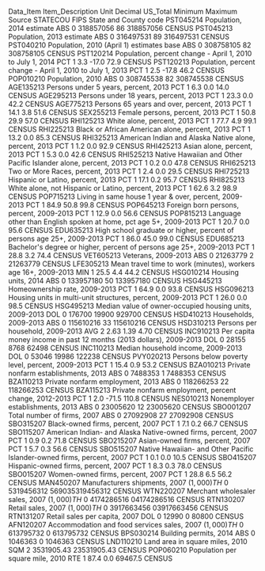 Data_Item Item_Description Unit Decimal US_Total Minimum Maximum Source
STATECOU FIPS State and County code
PST045214 Population, 2014 estimate ABS 0 318857056 86 318857056 CENSUS
PST045213 Population, 2013 estimate ABS 0 316497531 89 316497531 CENSUS
PST040210 Population, 2010 (April 1) estimates base ABS 0 308758105 82 308758105 CENSUS
PST120214 Population, percent change - April 1, 2010 to July 1, 2014 PCT 1 3.3 -17.0 72.9 CENSUS
PST120213 Population, percent change - April 1, 2010 to July 1, 2013 PCT 1 2.5 -17.8 46.2 CENSUS
POP010210 Population, 2010 ABS 0 308745538 82 308745538 CENSUS
AGE135213 Persons under 5 years, percent, 2013 PCT 1 6.3 0.0 14.0 CENSUS
AGE295213 Persons under 18 years, percent, 2013 PCT 1 23.3 0.0 42.2 CENSUS
AGE775213 Persons 65 years and over, percent, 2013 PCT 1 14.1 3.8 51.6 CENSUS
SEX255213 Female persons, percent, 2013 PCT 1 50.8 29.9 57.0 CENSUS
RHI125213 White alone, percent, 2013 PCT 1 77.7 4.9 99.1 CENSUS
RHI225213 Black or African American alone, percent, 2013 PCT 1 13.2 0.0 85.3 CENSUS
RHI325213 American Indian and Alaska Native alone, percent, 2013 PCT 1 1.2 0.0 92.9 CENSUS
RHI425213 Asian alone, percent, 2013 PCT 1 5.3 0.0 42.6 CENSUS
RHI525213 Native Hawaiian and Other Pacific Islander alone, percent, 2013 PCT 1 0.2 0.0 47.8 CENSUS
RHI625213 Two or More Races, percent, 2013 PCT 1 2.4 0.0 29.5 CENSUS
RHI725213 Hispanic or Latino, percent, 2013 PCT 1 17.1 0.2 95.7 CENSUS
RHI825213 White alone, not Hispanic or Latino, percent, 2013 PCT 1 62.6 3.2 98.9 CENSUS
POP715213 Living in same house 1 year & over, percent, 2009-2013 PCT 1 84.9 50.8 99.8 CENSUS
POP645213 Foreign born persons, percent, 2009-2013 PCT 1 12.9 0.0 56.6 CENSUS
POP815213 Language other than English spoken at home, pct age 5+, 2009-2013 PCT 1 20.7 0.0 95.6 CENSUS
EDU635213 High school graduate or higher, percent of persons age 25+, 2009-2013 PCT 1 86.0 45.0 99.0 CENSUS
EDU685213 Bachelor's degree or higher, percent of persons age 25+, 2009-2013 PCT 1 28.8 3.2 74.4 CENSUS
VET605213 Veterans, 2009-2013 ABS 0 21263779 2 21263779 CENSUS
LFE305213 Mean travel time to work (minutes), workers age 16+, 2009-2013 MIN 1 25.5 4.4 44.2 CENSUS
HSG010214 Housing units, 2014 ABS 0 133957180 50 133957180 CENSUS
HSG445213 Homeownership rate, 2009-2013 PCT 1 64.9 0.0 93.8 CENSUS
HSG096213 Housing units in multi-unit structures, percent, 2009-2013 PCT 1 26.0 0.0 98.5 CENSUS
HSG495213 Median value of owner-occupied housing units, 2009-2013 DOL 0 176700 19900 929700 CENSUS
HSD410213 Households, 2009-2013 ABS 0 115610216 33 115610216 CENSUS
HSD310213 Persons per household, 2009-2013 AVG 2 2.63 1.39 4.70 CENSUS
INC910213 Per capita money income in past 12 months (2013 dollars), 2009-2013 DOL 0 28155 8768 62498 CENSUS
INC110213 Median household income, 2009-2013 DOL 0 53046 19986 122238 CENSUS
PVY020213 Persons below poverty level, percent, 2009-2013 PCT 1 15.4 0.9 53.2 CENSUS
BZA010213 Private nonfarm establishments, 2013 ABS 0 7488353 1 7488353 CENSUS
BZA110213 Private nonfarm employment, 2013 ABS 0 118266253 22 118266253 CENSUS
BZA115213 Private nonfarm employment, percent change, 2012-2013 PCT 1 2.0 -71.5 110.8 CENSUS
NES010213 Nonemployer establishments, 2013 ABS 0 23005620 12 23005620 CENSUS
SBO001207 Total number of firms, 2007 ABS 0 27092908 27 27092908 CENSUS
SBO315207 Black-owned firms, percent, 2007 PCT 1 7.1 0.2 66.7 CENSUS
SBO115207 American Indian- and Alaska Native-owned firms, percent, 2007 PCT 1 0.9 0.2 71.8 CENSUS
SBO215207 Asian-owned firms, percent, 2007 PCT 1 5.7 0.3 56.6 CENSUS
SBO515207 Native Hawaiian- and Other Pacific Islander-owned firms, percent, 2007 PCT 1 0.1 0.0 10.5 CENSUS
SBO415207 Hispanic-owned firms, percent, 2007 PCT 1 8.3 0.3 78.0 CENSUS
SBO015207 Women-owned firms, percent, 2007 PCT 1 28.8 6.5 56.2 CENSUS
MAN450207 Manufacturers shipments, 2007 ($1,000)                                                  TH$ 0 5319456312 569035319456312 CENSUS
WTN220207 Merchant wholesaler sales, 2007 ($1,000)                                                TH$ 0 4174286516 04174286516 CENSUS
RTN130207 Retail sales, 2007 ($1,000)                                                             TH$ 0 3917663456 03917663456 CENSUS
RTN131207 Retail sales per capita, 2007 DOL 0 12990 0 80800 CENSUS
AFN120207 Accommodation and food services sales, 2007 ($1,000)                                    TH$ 0 613795732 0 613795732 CENSUS
BPS030214 Building permits, 2014 ABS 0 1046363 0 1046363 CENSUS
LND110210 Land area in square miles, 2010 SQM 2 3531905.43 23531905.43 CENSUS
POP060210 Population per square mile, 2010 RTE 1 87.4 0.0 69467.5 CENSUS
